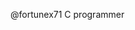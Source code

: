  @fortunex71
 C programmer 
  

<!---
fortunex71/fortunex71 is a ✨ special ✨ repository because its `README.md` (this file) appears on your GitHub profile.
You can click the Preview link to take a look at your changes.
--->
